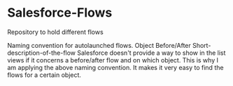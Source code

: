 # Salesforce-Flows
Repository to hold different flows

Naming convention for autolaunched flows. 
Object Before/After Short-description-of-the-flow
Salesforce doesn't provide a way to show in the list views if it concerns a before/after flow and on which object. This is why I am applying the above naming convention. It makes it very easy to find the flows for a certain object.
